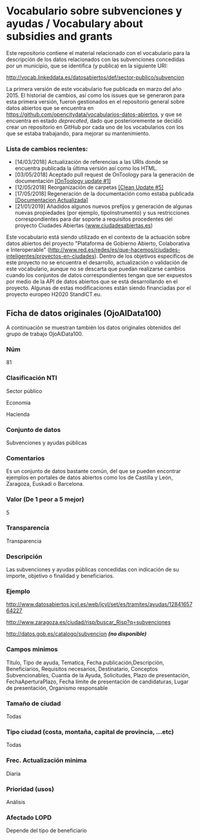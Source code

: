 # Vocabulario sobre subvenciones y ayudas / Vocabulary about subsidies and grants

Este repositorio contiene el material relacionado con el vocabulario para la descripción de los datos relacionados con las subvenciones concedidas por un municipio, que se identifica (y publica) en la siguiente URI:

http://vocab.linkeddata.es/datosabiertos/def/sector-publico/subvencion

La primera versión de este vocabulario fue publicada en marzo del año 2015. El historial de cambios, así como los issues que se generaron para esta primera versión, fueron gestionados en el repositorio general sobre datos abiertos que se encuentra en https://github.com/opencitydata/vocabularios-datos-abiertos, y que se encuentra en estado *deprecated*, dado que posterioremente se decidió crear un repositorio en GitHub por cada uno de los vocabularios con los que se estaba trabajando, para mejorar su mantenimiento.

### Lista de cambios recientes:
* [14/03/2018] Actualización de referencias a las URIs donde se encuentra publicada la última versión así como los HTML.
* [03/05/2018] Aceptado pull request de OnToology para la generación de documentación [[OnToology update #1]](https://github.com/opencitydata/sector-publico-subvenciones-ayudas/pull/1)
* [12/05/2018] Reorganización de carpetas [[Clean Update #5]](https://github.com/opencitydata/sector-publico-subvenciones-ayudas/pull/5)
* [17/05/2018] Regeneración de la documentación como estaba publicada [[Documentacion Actualizada]](https://github.com/opencitydata/sector-publico-subvenciones-ayudas/commit/9f817d4bd634380f543debf414da3763138b6c12)
* [21/01/2019] Añadidos algunos nuevos prefijos y generación de algunas nuevas propiedades (por ejemplo, tipoInstrumento) y sus restricciones correspondientes para dar soporte a requisitos procedentes del proyecto Ciudades Abiertas (www.ciudadesabiertas.es)

Este vocabulario está siendo utilizado en el contexto de la actuación sobre datos abiertos del proyecto "Plataforma de Gobierno Abierto, Colaborativa e Interoperable" (http://www.red.es/redes/es/que-hacemos/ciudades-inteligentes/proyectos-en-ciudades). Dentro de los objetivos específicos de este proyecto no se encuentra el desarrollo, actualización o validación de este vocabulario, aunque no se descarta que puedan realizarse cambios cuando los conjuntos de datos correspondientes tengan que ser expuestos por medio de la API de datos abiertos que se está desarrollando en el proyecto. Algunas de estas modificaciones están siendo financiadas por el proyecto europeo H2020 StandICT.eu.

## Ficha de datos originales (OjoAlData100)
A continuación se muestran también los datos originales obtenidos del grupo de trabajo OjoAlData100.

### Núm
81
### Clasificación NTI
Sector público

Economia

Hacienda
### Conjunto de datos
Subvenciones y ayudas públicas
### Comentarios
Es un conjunto de datos bastante común, del que se pueden encontrar ejemplos en portales de datos abiertos como los de Castilla y León, Zaragoza, Euskadi o Barcelona.
### Valor (De 1 peor a 5 mejor)
5
### Transparencia
Transparencia
### Descripción
Las subvenciones y ayudas públicas concedidas con indicación de su importe, objetivo o finalidad y beneficiarios.
### Ejemplo
http://www.datosabiertos.jcyl.es/web/jcyl/set/es/tramites/ayudas/1284165764227

http://www.zaragoza.es/ciudad/risp/buscar_Risp?q=subvenciones

http://datos.gob.es/catalogo/subvencion ***(no disponible)***
### Campos minimos
Título, Tipo de ayuda, Tematica, Fecha publicación,Descripción, Beneficiarios, Requisitos necesarios, Destinatario, Conceptos Subvencionables, Cuantia de la Ayuda, Solicitudes, Plazo de presentación, FechaAperturaPlazo, Fecha límite de presentación de candidaturas, Lugar de presentación, Organismo responsable
### Tamaño de ciudad
Todas
### Tipo ciudad (costa, montaña, capital de provincia, …etc)
Todas
### Frec. Actualización minima
Diaria
### Prioridad (usos)
Análisis
### Afectado LOPD
Depende del tipo de beneficiario
